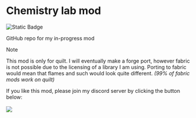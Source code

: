 # Chemistry lab mod
![Static Badge](https://img.shields.io/badge/Made%20for%20Quilt%20Modloader-4741b0?style=flat)

GitHub repo for my in-progress mod
> [!NOTE]
> This mod is only for quilt. I will eventually make a forge port, however fabric is not possible due to the licensing of a library I am using. Porting to fabric would mean that flames and such would look quite different. *(99% of fabric mods work on quilt)*

If you like this mod, please join my discord server by clicking the button below:
<br><br>
[![](https://dcbadge.vercel.app/api/server/qQYfX3sTyj?style=flat)](https://discord.gg/qQYfX3sTyj)
